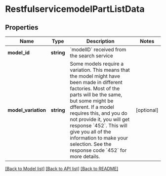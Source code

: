 # RestfulservicemodelPartListData

## Properties
Name | Type | Description | Notes
------------ | ------------- | ------------- | -------------
**model_id** | **string** | &#x60;modelID&#x60; received from the search service | 
**model_variation** | **string** | Some models require a variation.  This means that the model might have been made in different factories.  Most of the parts will be the same, but some might be dfferent.  If a model requires this, and you do not provide it, you will get response &#x60;452&#x60;.  This will give you all of the information to make your selection.  See the response code &#x60;452&#x60; for more details. | [optional] 

[[Back to Model list]](../../README.md#documentation-for-models) [[Back to API list]](../../README.md#documentation-for-api-endpoints) [[Back to README]](../../README.md)

